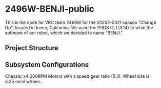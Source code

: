 # 2496W-BENJI-public
This is the code for VRC team 2496W for the 20202-2021 season "Change Up", located in Irvine, California. We used the PROS CLI (3.14) to write the software of our robot, which we decided to name "BENJI." 

## Project Structure 

## Subsystem Configurations

Chassis: x4 200RPM Motors with a speed gear ratio (5:3). Wheel size is 3.25 omni wheels.



